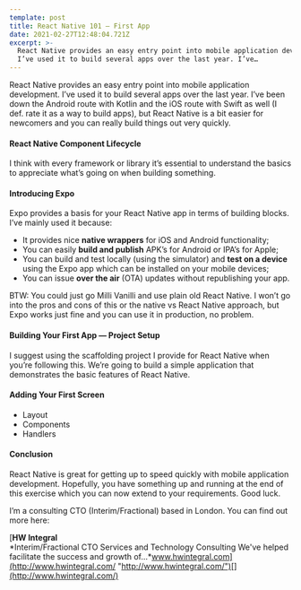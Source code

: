 ```yaml
---
template: post
title: React Native 101 — First App
date: 2021-02-27T12:48:04.721Z
excerpt: >-
  React Native provides an easy entry point into mobile application development.
  I’ve used it to build several apps over the last year. I’ve…
---
```

React Native provides an easy entry point into mobile application development. I’ve used it to build several apps over the last year. I’ve been down the Android route with Kotlin and the iOS route with Swift as well (I def. rate it as a way to build apps), but React Native is a bit easier for newcomers and you can really build things out very quickly. 

  

#### React Native Component Lifecycle

I think with every framework or library it’s essential to understand the basics to appreciate what’s going on when building something.

#### Introducing Expo

Expo provides a basis for your React Native app in terms of building blocks. I’ve mainly used it because:

*   It provides nice **native wrappers** for iOS and Android functionality;
*   You can easily **build and publish** APK’s for Android or IPA’s for Apple;
*   You can build and test locally (using the simulator) and **test on a device** using the Expo app which can be installed on your mobile devices;
*   You can issue **over the air** (OTA) updates without republishing your app.

BTW: You could just go Milli Vanilli and use plain old React Native. I won’t go into the pros and cons of this or the native vs React Native approach, but Expo works just fine and you can use it in production, no problem.

#### Building Your First App — Project Setup

I suggest using the scaffolding project I provide for React Native when you’re following this. We’re going to build a simple application that demonstrates the basic features of React Native.

#### Adding Your First Screen

*   Layout
*   Components
*   Handlers

#### Conclusion

React Native is great for getting up to speed quickly with mobile application development. Hopefully, you have something up and running at the end of this exercise which you can now extend to your requirements. Good luck.

I’m a consulting CTO (Interim/Fractional) based in London. You can find out more here:

[**HW Integral**  
*Interim/Fractional CTO Services and Technology Consulting We've helped facilitate the success and growth of…*www.hwintegral.com](http://www.hwintegral.com/ "http://www.hwintegral.com/")[](http://www.hwintegral.com/)
